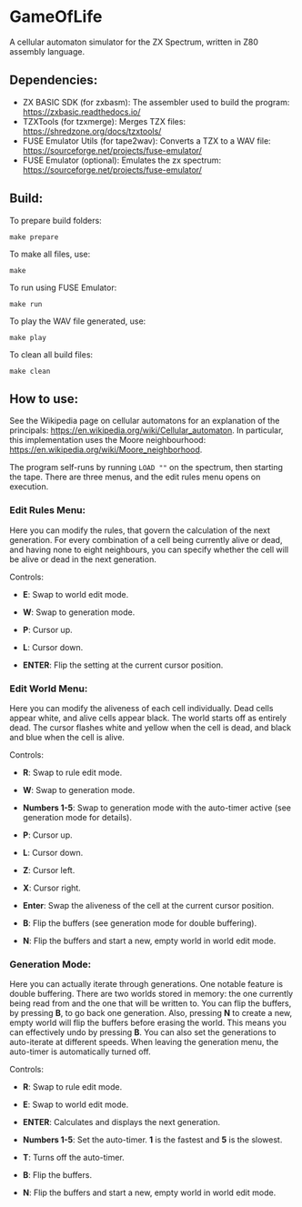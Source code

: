 # GameOfLife

A cellular automaton simulator for the ZX Spectrum, written in Z80 assembly language.

## Dependencies:

- ZX BASIC SDK (for zxbasm): The assembler used to build the program: https://zxbasic.readthedocs.io/
- TZXTools (for tzxmerge): Merges TZX files: https://shredzone.org/docs/tzxtools/
- FUSE Emulator Utils (for tape2wav): Converts a TZX to a WAV file: https://sourceforge.net/projects/fuse-emulator/
- FUSE Emulator (optional): Emulates the zx spectrum: https://sourceforge.net/projects/fuse-emulator/

## Build:

To prepare build folders:
```
make prepare
```

To make all files, use:
```
make
```

To run using FUSE Emulator:
```
make run
```

To play the WAV file generated, use:
```
make play
```

To clean all build files:
```
make clean
```

## How to use:

See the Wikipedia page on cellular automatons for an explanation of the principals: https://en.wikipedia.org/wiki/Cellular_automaton.
In particular, this implementation uses the Moore neighbourhood: https://en.wikipedia.org/wiki/Moore_neighborhood.

The program self-runs by running `LOAD ""` on the spectrum, then starting the tape. There are three menus, and the edit rules menu opens on execution.

### Edit Rules Menu:

Here you can modify the rules, that govern the calculation of the next generation. For every combination of a cell being currently alive or dead, and having
none to eight neighbours, you can specify whether the cell will be alive or dead in the next generation.

Controls:

- **E**: Swap to world edit mode.
- **W**: Swap to generation mode.


- **P**: Cursor up.
- **L**: Cursor down.
- **ENTER**: Flip the setting at the current cursor position.

### Edit World Menu:

Here you can modify the aliveness of each cell individually. Dead cells appear white, and alive cells appear black. The world starts off as entirely dead.
The cursor flashes white and yellow when the cell is dead, and black and blue when the cell is alive.

Controls:

- **R**: Swap to rule edit mode.
- **W**: Swap to generation mode.
- **Numbers 1-5**: Swap to generation mode with the auto-timer active (see generation mode for details).


- **P**: Cursor up.
- **L**: Cursor down.
- **Z**: Cursor left.
- **X**: Cursor right.
- **Enter**: Swap the aliveness of the cell at the current cursor position.


- **B**: Flip the buffers (see generation mode for double buffering).
- **N**: Flip the buffers and start a new, empty world in world edit mode.

### Generation Mode:

Here you can actually iterate through generations. One notable feature is double buffering. There are two worlds stored in memory: the one currently being
read from and the one that will be written to. You can flip the buffers, by pressing **B**, to go back one generation. Also, pressing **N** to create a new,
empty world will flip the buffers before erasing the world. This means you can effectively undo by pressing **B**. 
You can also set the generations to auto-iterate at different speeds. When leaving the generation menu, the auto-timer is automatically turned off.

Controls:

- **R**: Swap to rule edit mode.
- **E**: Swap to world edit mode.


- **ENTER**: Calculates and displays the next generation.
- **Numbers 1-5**: Set the auto-timer. **1** is the fastest and **5** is the slowest.
- **T**: Turns off the auto-timer.


- **B**: Flip the buffers.
- **N**: Flip the buffers and start a new, empty world in world edit mode.

